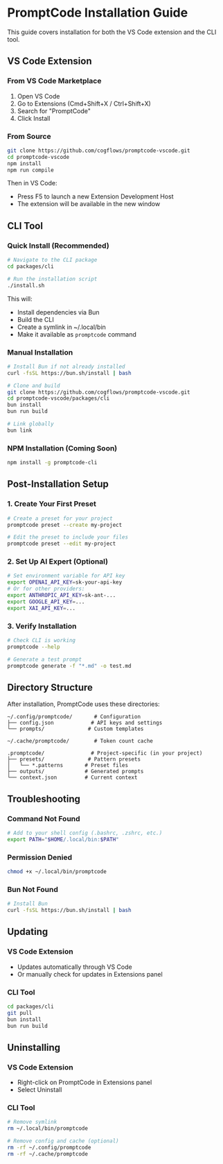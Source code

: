 # PromptCode Installation Guide

This guide covers installation for both the VS Code extension and the CLI tool.

## VS Code Extension

### From VS Code Marketplace
1. Open VS Code
2. Go to Extensions (Cmd+Shift+X / Ctrl+Shift+X)
3. Search for "PromptCode"
4. Click Install

### From Source
```bash
git clone https://github.com/cogflows/promptcode-vscode.git
cd promptcode-vscode
npm install
npm run compile
```

Then in VS Code:
- Press F5 to launch a new Extension Development Host
- The extension will be available in the new window

## CLI Tool

### Quick Install (Recommended)
```bash
# Navigate to the CLI package
cd packages/cli

# Run the installation script
./install.sh
```

This will:
- Install dependencies via Bun
- Build the CLI
- Create a symlink in ~/.local/bin
- Make it available as `promptcode` command

### Manual Installation
```bash
# Install Bun if not already installed
curl -fsSL https://bun.sh/install | bash

# Clone and build
git clone https://github.com/cogflows/promptcode-vscode.git
cd promptcode-vscode/packages/cli
bun install
bun run build

# Link globally
bun link
```

### NPM Installation (Coming Soon)
```bash
npm install -g promptcode-cli
```

## Post-Installation Setup

### 1. Create Your First Preset
```bash
# Create a preset for your project
promptcode preset --create my-project

# Edit the preset to include your files
promptcode preset --edit my-project
```

### 2. Set Up AI Expert (Optional)
```bash
# Set environment variable for API key
export OPENAI_API_KEY=sk-your-api-key
# Or for other providers:
export ANTHROPIC_API_KEY=sk-ant-...
export GOOGLE_API_KEY=...
export XAI_API_KEY=...
```

### 3. Verify Installation
```bash
# Check CLI is working
promptcode --help

# Generate a test prompt
promptcode generate -f "*.md" -o test.md
```

## Directory Structure

After installation, PromptCode uses these directories:

```
~/.config/promptcode/       # Configuration
├── config.json            # API keys and settings
└── prompts/              # Custom templates

~/.cache/promptcode/        # Token count cache

.promptcode/               # Project-specific (in your project)
├── presets/              # Pattern presets
│   └── *.patterns       # Preset files
├── outputs/             # Generated prompts
└── context.json         # Current context
```

## Troubleshooting

### Command Not Found
```bash
# Add to your shell config (.bashrc, .zshrc, etc.)
export PATH="$HOME/.local/bin:$PATH"
```

### Permission Denied
```bash
chmod +x ~/.local/bin/promptcode
```

### Bun Not Found
```bash
# Install Bun
curl -fsSL https://bun.sh/install | bash
```

## Updating

### VS Code Extension
- Updates automatically through VS Code
- Or manually check for updates in Extensions panel

### CLI Tool
```bash
cd packages/cli
git pull
bun install
bun run build
```

## Uninstalling

### VS Code Extension
- Right-click on PromptCode in Extensions panel
- Select Uninstall

### CLI Tool
```bash
# Remove symlink
rm ~/.local/bin/promptcode

# Remove config and cache (optional)
rm -rf ~/.config/promptcode
rm -rf ~/.cache/promptcode
```